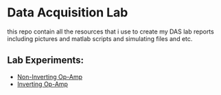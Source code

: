 # Data Acquisition Lab

this repo contain all the resources that i use to create my DAS lab
reports including pictures and matlab scripts and simulating files
and etc.

## Lab Experiments:
- [Non-Inverting Op-Amp](https://github.com/N3dal/Data-Acquisition-Lab/tree/main/non_inverting_op_amp)
- [Inverting Op-Amp](https://github.com/N3dal/Data-Acquisition-Lab/tree/main/inverting_op_amp)
